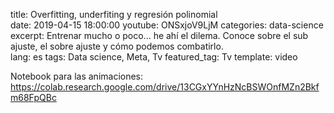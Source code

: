 title: Overfitting, underfiting y regresión polinomial   
date: 2019-04-15 18:00:00
youtube: ONSxjoV9LjM
categories: data-science  
excerpt: Entrenar mucho o poco... he ahí el dilema. Conoce sobre el sub ajuste, el sobre ajuste y cómo podemos combatirlo.   
lang: es
tags: Data science, Meta, Tv
featured_tag: Tv
template: video

Notebook para las animaciones: https://colab.research.google.com/drive/13CGxYYnHzNcBSWOnfMZn2Bkfm68FpQBc

